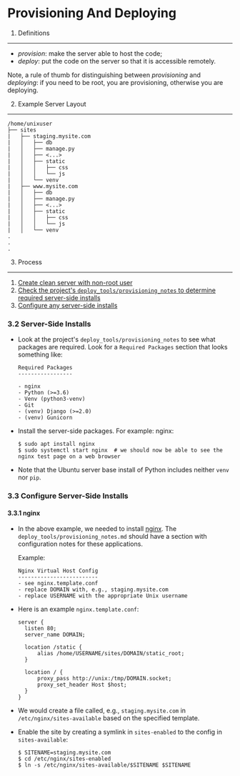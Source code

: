 Provisioning And Deploying
==========================

1. Definitions
--------------
- *provision*: make the server able to host the code;
- *deploy*: put the code on the server so that it is accessible remotely.

Note, a rule of thumb for distinguishing between *provisioning* and *deploying*: if you need to be root, you are provisioning, otherwise
you are deploying.


2. Example Server Layout
------------------------
```
/home/unixuser
├── sites
|   ├── staging.mysite.com
|   │   ├── db
|   │   ├── manage.py
|   │   ├── <...>
|   │   ├── static
|   │   │   ├── css
|   │   │   └── js
|   │   └── venv
|   ├── www.mysite.com
|   │   ├── db
|   │   ├── manage.py
|   │   ├── <...>
|   │   ├── static
|   │   │   ├── css
|   │   │   └── js
|   │   └── venv
.
.
.
```


3. Process
----------
1. [Create clean server with non-root user](https://github.com/Crossroadsman/ServerAdmin/blob/master/LinodeAdminChecklist.md)
2. [Check the project's `deploy_tools/provisioning_notes` to determine required server-side installs](#s3.2)
3. [Configure any server-side installs](#s3.3)


### <a name="s3.2">3.2 Server-Side Installs</a> ###

- Look at the project's `deploy_tools/provisioning_notes` to see what packages are required. Look for a `Required Packages` section
  that looks something like:
  ```
  Required Packages
  -----------------
  
  - nginx
  - Python (>=3.6)
  - Venv (python3-venv)
  - Git
  - (venv) Django (>=2.0)
  - (venv) Gunicorn
  ```

- Install the server-side packages. For example: nginx:
  ```console
  $ sudo apt install nginx
  $ sudo systemctl start nginx  # we should now be able to see the nginx test page on a web browser
  ```

- Note that the Ubuntu server base install of Python includes neither `venv` nor `pip`.

### <a name="s3.3">3.3 Configure Server-Side Installs</a> ###

#### 3.3.1 nginx ####

- In the above example, we needed to install [nginx][guide_nginx]. The `deploy_tools/provisioning_notes.md` should have a section 
  with configuration notes for these applications.

  Example:
  ```
  Nginx Virtual Host Config
  -------------------------
  - see nginx.template.conf
  - replace DOMAIN with, e.g., staging.mysite.com
  - replace USERNAME with the appropriate Unix username
  ```

- Here is an example `nginx.template.conf`:
  ```nginx
  server {
    listen 80;
    server_name DOMAIN;

    location /static {
        alias /home/USERNAME/sites/DOMAIN/static_root;
    }

    location / {
        proxy_pass http://unix:/tmp/DOMAIN.socket;
        proxy_set_header Host $host;
    }
  }
  ```

- We would create a file called, e.g., `staging.mysite.com` in `/etc/nginx/sites-available` based on the specified template.

- Enable the site by creating a symlink in `sites-enabled` to the config in `sites-available`:
  ```console
  $ SITENAME=staging.mysite.com
  $ cd /etc/nginx/sites-enabled
  $ ln -s /etc/nginx/sites-available/$SITENAME $SITENAME
  ```

[guide_nginx]: https://github.com/Crossroadsman/ServerAdmin/blob/master/nginx.md

